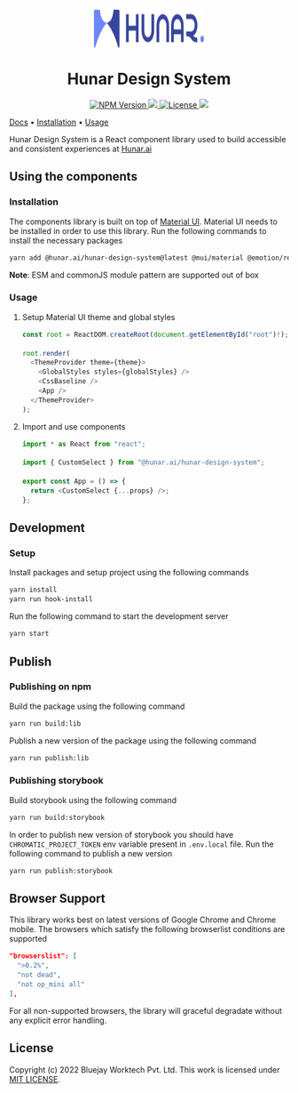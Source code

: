 <p align='center'>
<picture>
  <source media="(prefers-color-scheme: dark)" srcset=".storybook/public/logo-dark.svg" />
  <source media="(prefers-color-scheme: light)" srcset=".storybook/public/logo-light.svg" />

  <img align="center" width="200px" height="70px" src=".storybook/public/logo-light.svg"/>
</picture>
</p>

<h1 align='center'>Hunar Design System</h1>

<p align="center">
  <a title="package-version" href="https://www.npmjs.com/package/@hunar.ai/hunar-design-system">
    <img alt="NPM Version" src="https://img.shields.io/npm/v/@hunar.ai/hunar-design-system?color=blue">
  </a>
  <a title="build status" href="#">
    <img src="https://img.shields.io/static/v1?label=build&message=passing&color=GREEN" />
  </a>
  <a href="https://github.com/Hunar-ai/hunar-design-system/blob/main/LICENSE.md">
        <img src="https://img.shields.io/static/v1?label=license&message=MIT&color=GREEN" alt="License">
    </a>
  <a href="https://yarnpkg.com/" alt="yarn">
     <img src="https://img.shields.io/static/v1?label=maintained%20with&message=yarn&color=2188b6"/>
  </a>
</p>

[Docs](https://storybook--666ac08efe69dd9c59a1e4c6.chromatic.com) • [Installation](#installation) • [Usage](#usage)

Hunar Design System is a React component library used to build accessible and consistent experiences at [Hunar.ai](https://www.hunar.ai)

## Using the components

### Installation

The components library is built on top of [Material UI](https://mui.com/material-ui). Material UI needs to be installed in order to use this library. Run the following commands to install the necessary packages

```sh
yarn add @hunar.ai/hunar-design-system@latest @mui/material @emotion/react @emotion/styled
```

**Note**: ESM and commonJS module pattern are supported out of box

### Usage

1. Setup Material UI theme and global styles

   ```ts
   const root = ReactDOM.createRoot(document.getElementById("root")!);

   root.render(
     <ThemeProvider theme={theme}>
       <GlobalStyles styles={globalStyles} />
       <CssBaseline />
       <App />
     </ThemeProvider>
   );
   ```

2. Import and use components

   ```ts
   import * as React from "react";

   import { CustomSelect } from "@hunar.ai/hunar-design-system";

   export const App = () => {
     return <CustomSelect {...props} />;
   };
   ```

## Development

### Setup

Install packages and setup project using the following commands

```sh
yarn install
yarn run hook-install
```

Run the following command to start the development server

```sh
yarn start
```

## Publish

### Publishing on npm

Build the package using the following command

```sh
yarn run build:lib
```

Publish a new version of the package using the following command

```sh
yarn run publish:lib
```

### Publishing storybook

Build storybook using the following command

```sh
yarn run build:storybook
```

In order to publish new version of storybook you should have `CHROMATIC_PROJECT_TOKEN` env variable present in `.env.local` file. Run the following command to publish a new version

```sh
yarn run publish:storybook
```

<!--
[![FOSSA Status](https://app.fossa.io/api/projects/git%2Bhttps%3A%2F%2Fgithub.com%2Fhshoff%2Fvx.svg?type=large)](https://app.fossa.io/projects/git%2Bhttps%3A%2F%2Fgithub.com%2Fhshoff%2Fvx?ref=badge_large) -->

## Browser Support

This library works best on latest versions of Google Chrome and Chrome mobile. The browsers which satisfy the following browserlist conditions are supported

```json
"browserslist": [
  ">0.2%",
  "not dead",
  "not op_mini all"
],
```

For all non-supported browsers, the library will graceful degradate without any explicit error handling.

## License

Copyright (c) 2022 Bluejay Worktech Pvt. Ltd. This work is licensed under [MIT LICENSE](https://github.com/Hunar-ai/hunar-design-system/blob/main/LICENSE.md).
